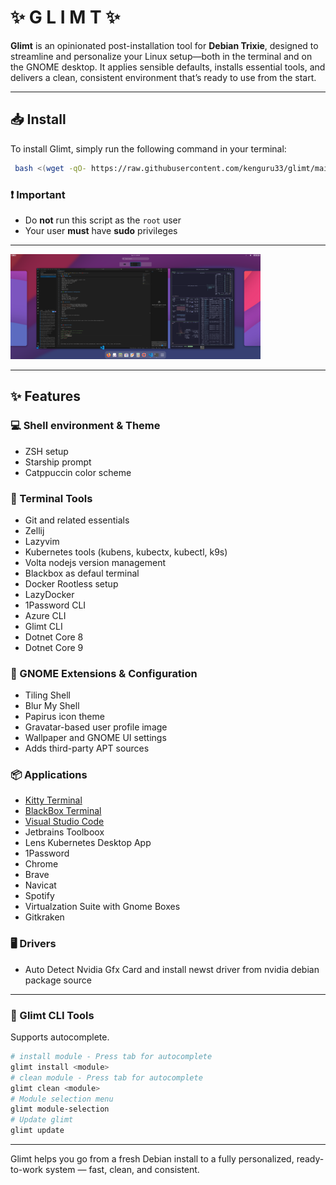 # ✨ G L I M T ✨

**Glimt** is an opinionated post-installation tool for **Debian Trixie**, designed to streamline and personalize your Linux setup—both in the terminal and on the GNOME desktop. It applies sensible defaults, installs essential tools, and delivers a clean, consistent environment that’s ready to use from the start.

---

## 📥 Install

To install Glimt, simply run the following command in your terminal:

```bash
 bash <(wget -qO- https://raw.githubusercontent.com/kenguru33/glimt/main/bootstrap.sh)
```

### ❗ Important

- Do **not** run this script as the `root` user
- Your user **must** have **sudo** privileges

---

<img src="./screenshot.png" alt="Alt text for image" width="400">

---

## ✨ Features

### 💻 Shell environment & Theme

- ZSH setup
- Starship prompt
- Catppuccin color scheme

### 🧰 Terminal Tools

- Git and related essentials
- Zellij
- Lazyvim
- Kubernetes tools (kubens, kubectx, kubectl, k9s)
- Volta nodejs version management
- Blackbox as defaul terminal
- Docker Rootless setup
- LazyDocker
- 1Password CLI
- Azure CLI
- Glimt CLI
- Dotnet Core 8
- Dotnet Core 9

### 🧩 GNOME Extensions & Configuration

- Tiling Shell
- Blur My Shell
- Papirus icon theme
- Gravatar-based user profile image
- Wallpaper and GNOME UI settings
- Adds third-party APT sources

### 📦 Applications

- [Kitty Terminal](https://sw.kovidgoyal.net/kitty/)
- [BlackBox Terminal](https://apps.gnome.org/BlackBox/)
- [Visual Studio Code](https://code.visualstudio.com/)
- Jetbrains Toolboox
- Lens Kubernetes Desktop App
- 1Password
- Chrome
- Brave
- Navicat
- Spotify
- Virtualzation Suite with Gnome Boxes
- Gitkraken

### 🖥️ Drivers

- Auto Detect Nvidia Gfx Card and install newst driver from nvidia debian package source

---

### 🧰 Glimt CLI Tools

Supports autocomplete.

```bash
# install module - Press tab for autocomplete
glimt install <module>
# clean module - Press tab for autocomplete
glimt clean <module>
# Module selection menu
glimt module-selection
# Update glimt
glimt update
```

---

Glimt helps you go from a fresh Debian install to a fully personalized, ready-to-work system — fast, clean, and consistent.
